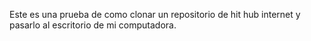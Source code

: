 Este es una prueba de como clonar un repositorio de hit hub internet y pasarlo al escritorio de mi computadora.

